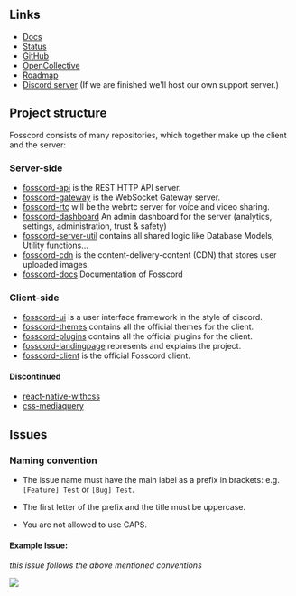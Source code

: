 ## Links
- [Docs](https://docs.fosscord.com)
- [Status](https://status.fosscord.com/)
- [GitHub](https://github.com/fosscord/fosscord)
- [OpenCollective](https://opencollective.com/fosscord)
- [Roadmap](https://github.com/fosscord/fosscord-api/issues/140)
- [Discord server](https://discord.gg/ZrnGQP6p3d) (If we are finished we'll host our own support server.)


## Project structure

Fosscord consists of many repositories, which together make up the client and the server:

### Server-side

-   [fosscord-api](https://github.com/fosscord/fosscord-api) is the REST HTTP API server.
-   [fosscord-gateway](https://github.com/fosscord/fosscord-gateway) is the WebSocket Gateway server.
-   [fosscord-rtc](https://github.com/fosscord/fosscord-rtc) will be the webrtc server for voice and video sharing.
-   [fosscord-dashboard](https://github.com/fosscord/fosscord-dashboard) An admin dashboard for the server (analytics, settings, administration, trust & safety)
-   [fosscord-server-util](https://github.com/fosscord/fosscord-server-util) contains all shared logic like Database Models, Utility functions...
-   [fosscord-cdn](https://github.com/fosscord/fosscord-cdn) is the content-delivery-content (CDN) that stores user uploaded images.
-   [fosscord-docs](https://github.com/fosscord/fosscord-docs) Documentation of Fosscord

### Client-side

-   [fosscord-ui](https://github.com/fosscord/fosscord-ui) is a user interface framework in the style of discord.
-   [fosscord-themes](https://github.com/fosscord/fosscord-themes) contains all the official themes for the client.
-   [fosscord-plugins](https://github.com/fosscord/fosscord-plugins) contains all the official plugins for the client.
-   [fosscord-landingpage](https://github.com/fosscord/fosscord-landingpage) represents and explains the project.
-   [fosscord-client](https://github.com/fosscord/fosscord-client) is the official Fosscord client.

#### Discontinued

-   [react-native-withcss](https://github.com/fosscord/react-native-withcss)
-   [css-mediaquery](https://github.com/fosscord/css-mediaquery)

## Issues

### Naming convention

- The issue name must have the main label as a prefix in brackets: e.g. `[Feature] Test` or `[Bug] Test`.

- The first letter of the prefix and the title must be uppercase.

- You are not allowed to use CAPS.

#### Example Issue:
_this issue follows the above mentioned conventions_

<img src="https://better-issues.herokuapp.com/render_issue?issue=https://github.com/fosscord/fosscord/issues/11&type=compact">
